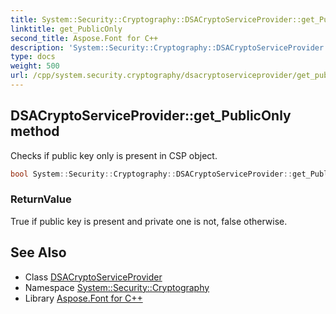 ```yaml
---
title: System::Security::Cryptography::DSACryptoServiceProvider::get_PublicOnly method
linktitle: get_PublicOnly
second_title: Aspose.Font for C++
description: 'System::Security::Cryptography::DSACryptoServiceProvider::get_PublicOnly method. Checks if public key only is present in CSP object in C++.'
type: docs
weight: 500
url: /cpp/system.security.cryptography/dsacryptoserviceprovider/get_publiconly/
---
```

## DSACryptoServiceProvider::get_PublicOnly method


Checks if public key only is present in CSP object.

```cpp
bool System::Security::Cryptography::DSACryptoServiceProvider::get_PublicOnly() const
```


### ReturnValue

True if public key is present and private one is not, false otherwise.

## See Also

* Class [DSACryptoServiceProvider](../)
* Namespace [System::Security::Cryptography](../../)
* Library [Aspose.Font for C++](../../../)
